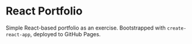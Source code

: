 # React Portfolio

Simple React-based portfolio as an exercise. Bootstrapped with `create-react-app`, deployed to GitHub Pages.
